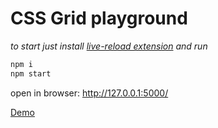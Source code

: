 # CSS Grid playground

_to start just install [live-reload extension](http://livereload.com/) and run_

```bash
npm i
npm start
```

open in browser: http://127.0.0.1:5000/

[Demo](https://daggerok.github.io/css-grid/)
